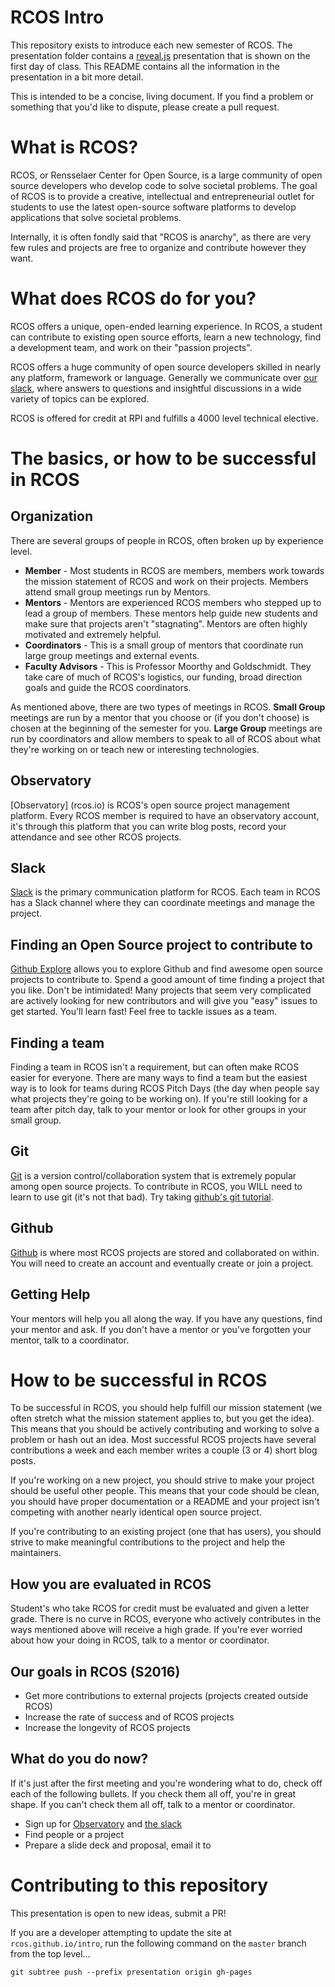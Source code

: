 # RCOS Intro

This repository exists to introduce each new semester of RCOS. The presentation folder contains a [reveal.js](https://github.com/hakimel/reveal.js) presentation that is shown on the first day of class. This README contains all the information in the presentation in a bit more detail.

This is intended to be a concise, living document. If you find a problem or something that you'd like to dispute, please create a pull request.

# What is RCOS?

RCOS, or Rensselaer Center for Open Source, is a large community of open source developers who develop code to solve societal problems. The goal of RCOS is to provide a creative, intellectual and entrepreneurial outlet for students to use the latest open-source software platforms to develop applications that solve societal problems.

Internally, it is often fondly said that "RCOS is anarchy", as there are very few rules and projects are free to organize and contribute however they want.

# What does RCOS do for you?

RCOS offers a unique, open-ended learning experience. In RCOS, a student can contribute to existing open source efforts, learn a new technology, find a development team, and work on their "passion projects".

RCOS offers a huge community of open source developers skilled in nearly any platform, framework or language. Generally we communicate over [our slack](rcos.slack.com), where answers to questions and insightful discussions in a wide variety of topics can be explored.

RCOS is offered for credit at RPI and fulfills a 4000 level technical elective.

# The basics, or how to be successful in RCOS

## Organization

There are several groups of people in RCOS, often broken up by experience level.
* **Member** - Most students in RCOS are members, members work towards the mission statement of RCOS and work on their projects. Members attend small group meetings run by Mentors.
* **Mentors** - Mentors are experienced RCOS members who stepped up to lead a group of members. These mentors help guide new students and make sure that projects aren't "stagnating". Mentors are often highly motivated and extremely helpful.
* **Coordinators** - This is a small group of mentors that coordinate run large group meetings and external events.
* **Faculty Advisors** - This is Professor Moorthy and Goldschmidt. They take care of much of RCOS's logistics, our funding, broad direction goals and guide the RCOS coordinators.

As mentioned above, there are two types of meetings in RCOS. **Small Group** meetings are run by a mentor that you choose or (if you don't choose) is chosen at the beginning of the semester for you. **Large Group** meetings are run by coordinators and allow members to speak to all of RCOS about what they're working on or teach new or interesting technologies.

## Observatory

[Observatory] (rcos.io) is RCOS's open source project management platform. Every RCOS member is required to have an observatory account, it's through this platform that you can write blog posts, record your attendance and see other RCOS projects.

## Slack

[Slack](rcos.slack.com) is the primary communication platform for RCOS. Each team in RCOS has a Slack channel where they can coordinate meetings and manage the project.

## Finding an Open Source project to contribute to

[Github Explore](https://github.com/explore) allows you to explore Github and find awesome open source projects to contribute to. Spend a good amount of time finding a project that you like. Don't be intimidated! Many projects that seem very complicated are actively looking for new contributors and will give you "easy" issues to get started. You'll learn fast! Feel free to tackle issues as a team.

## Finding a team

Finding a team in RCOS isn't a requirement, but can often make RCOS easier for everyone. There are many ways to find a team but the easiest way is to look for teams during RCOS Pitch Days (the day when people say what projects they're going to be working on). If you're still looking for a team after pitch day, talk to your mentor or look for other groups in your small group.

## Git

[Git](https://git-scm.com/) is a version control/collaboration system that is extremely popular among open source projects. To contribute in RCOS, you WILL need to learn to use git (it's not that bad). Try taking [github's git tutorial](https://try.github.io/levels/1/challenges/1).

## Github

[Github](https://github.com/) is where most RCOS projects are stored and collaborated on within. You will need to create an account and eventually create or join a project.

## Getting Help

Your mentors will help you all along the way. If you have any questions, find your mentor and ask. If you don't have a mentor or you've forgotten your mentor, talk to a coordinator.

# How to be successful in RCOS

To be successful in RCOS, you should help fulfill our mission statement (we often stretch what the mission statement applies to, but you get the idea). This means that you should be actively contributing and working to solve a problem or hash out an idea. Most successful RCOS projects have several contributions a week and each member writes a couple (3 or 4) short blog posts.

If you're working on a new project, you should strive to make your project should be useful other people. This means that your code should be clean, you should have proper documentation or a README and your project isn't competing with another nearly identical open source project.

If you're contributing to an existing project (one that has users), you should strive to make meaningful contributions to the project and help the maintainers.

## How you are evaluated in RCOS

Student's who take RCOS for credit must be evaluated and given a letter grade. There is no curve in RCOS, everyone who actively contributes in the ways mentioned above will receive a high grade. If you're ever worried about how your doing in RCOS, talk to a mentor or coordinator.

## Our goals in RCOS (S2016)

* Get more contributions to external projects (projects created outside RCOS)
* Increase the rate of success and of RCOS projects
* Increase the longevity of RCOS projects

## What do you do now?

If it's just after the first meeting and you're wondering what to do, check off each of the following bullets. If you check them all off, you're in great shape. If you can't check them all off, talk to a mentor or coordinator.

* Sign up for [Observatory](rcos.io) and [the slack](rcos.slack.com)
* Find people or a project
* Prepare a slide deck and proposal, email it to <email>

# Contributing to this repository

This presentation is open to new ideas, submit a PR!

If you are a developer attempting to update the site at `rcos.github.io/intro`, run the following command on the `master` branch from the top level...

```git
git subtree push --prefix presentation origin gh-pages
```

